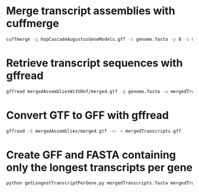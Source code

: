 # Merge transcript assemblies with cuffmerge
```bash
cuffmerge -g hopCascadeAugustusGeneModels.gff -s genome.fasta -p 8 -o mergedAssembliesWithRef samplelist.txt
```

# Retrieve transcript sequences with gffread
```bash
gffread mergedAssembliesWithRef/merged.gtf -g genome.fasta -w mergedTranscripts.fasta
```

# Convert GTF to GFF with gffread
```bash
gffread -E mergedAssemblies/merged.gtf -o- > mergedTranscripts.gff
```

# Create GFF and FASTA containing only the longest transcripts per gene
```bash
python getLongestTranscriptPerGene.py mergedTranscripts.fasta mergedTranscripts.gff withRef
```

